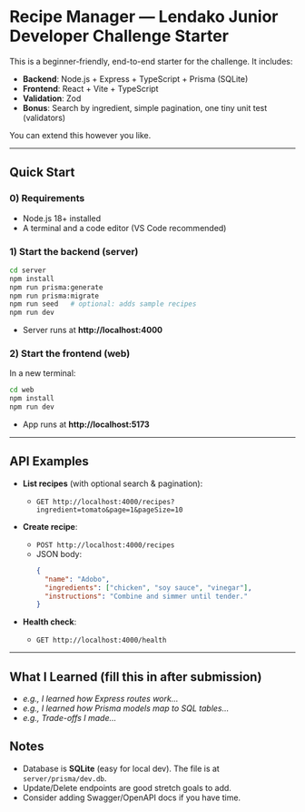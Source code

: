# Recipe Manager — Lendako Junior Developer Challenge Starter

This is a beginner-friendly, end-to-end starter for the challenge. It includes:

- **Backend**: Node.js + Express + TypeScript + Prisma (SQLite)
- **Frontend**: React + Vite + TypeScript
- **Validation**: Zod
- **Bonus**: Search by ingredient, simple pagination, one tiny unit test (validators)

You can extend this however you like.

---

## Quick Start

### 0) Requirements
- Node.js 18+ installed
- A terminal and a code editor (VS Code recommended)

### 1) Start the backend (server)
```bash
cd server
npm install
npm run prisma:generate
npm run prisma:migrate
npm run seed   # optional: adds sample recipes
npm run dev
```
- Server runs at **http://localhost:4000**

### 2) Start the frontend (web)
In a new terminal:
```bash
cd web
npm install
npm run dev
```
- App runs at **http://localhost:5173**

---

## API Examples

- **List recipes** (with optional search & pagination):
  - `GET http://localhost:4000/recipes?ingredient=tomato&page=1&pageSize=10`

- **Create recipe**:
  - `POST http://localhost:4000/recipes`
  - JSON body:
    ```json
    {
      "name": "Adobo",
      "ingredients": ["chicken", "soy sauce", "vinegar"],
      "instructions": "Combine and simmer until tender."
    }
    ```

- **Health check**:
  - `GET http://localhost:4000/health`

---

## What I Learned (fill this in after submission)
- *e.g., I learned how Express routes work…*
- *e.g., I learned how Prisma models map to SQL tables…*
- *e.g., Trade-offs I made…*

## Notes
- Database is **SQLite** (easy for local dev). The file is at `server/prisma/dev.db`.
- Update/Delete endpoints are good stretch goals to add.
- Consider adding Swagger/OpenAPI docs if you have time.
